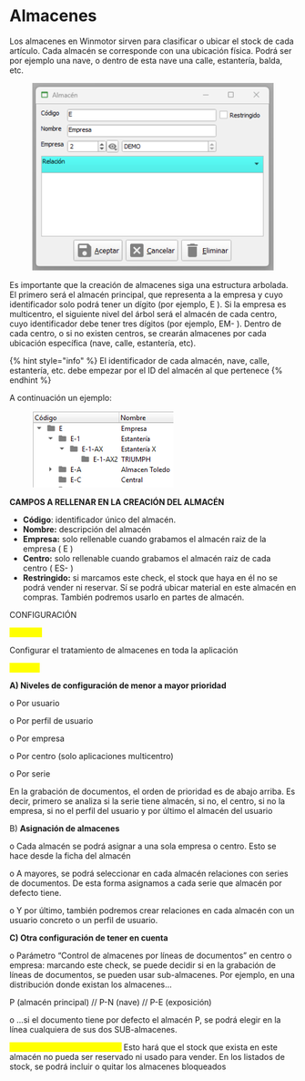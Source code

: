 # Almacenes

Los almacenes en Winmotor sirven para clasificar o ubicar el stock de cada artículo. Cada almacén se corresponde con una ubicación física. Podrá ser por ejemplo una nave, o dentro de esta nave una calle, estantería, balda, etc.

<figure><img src="../../.gitbook/assets/image.png" alt=""><figcaption></figcaption></figure>

Es importante que la creación de almacenes siga una estructura arbolada. El primero será el almacén principal, que representa a la empresa y cuyo identificador solo podrá tener un dígito (por ejemplo, E ). Si la empresa es multicentro, el siguiente nivel del árbol será el almacén de cada centro, cuyo identificador debe tener tres dígitos (por ejemplo, EM- ). Dentro de cada centro, o si no existen centros, se crearán almacenes por cada ubicación específica (nave, calle, estantería, etc).

{% hint style="info" %}
El identificador de cada almacén, nave, calle, estantería, etc. debe empezar por el ID del almacén al que pertenece
{% endhint %}

A continuación un ejemplo:

<figure><img src="../../.gitbook/assets/image (1).png" alt=""><figcaption></figcaption></figure>

**CAMPOS A RELLENAR EN LA CREACIÓN DEL ALMACÉN**

* **Código**: identificador único del almacén.
* **Nombre:** descripción del almacén
* **Empresa:** solo rellenable cuando grabamos el almacén raiz de la empresa ( E )
* **Centro:** solo rellenable cuando grabamos el almacén raiz de cada centro ( ES- )
* **Restringido:** si marcamos este check, el stock que haya en él no se podrá vender ni reservar. Sí se podrá ubicar material en este almacén en compras. También podremos usarlo en partes de almacén.

CONFIGURACIÓN

<mark style="color:yellow;">**Objetivo**</mark>

Configurar el tratamiento de almacenes en toda la aplicación

<mark style="color:yellow;">**Gestión**</mark>

**A) Niveles de configuración de menor a mayor prioridad**

o Por usuario

o Por perfil de usuario

o Por empresa

o Por centro (solo aplicaciones multicentro)

o Por serie

En la grabación de documentos, el orden de prioridad es de abajo arriba. Es decir, primero se analiza si la serie tiene almacén, si no, el centro, si no la empresa, si no el perfil del usuario y por último el almacén del usuario

B) **Asignación de almacenes**

o Cada almacén se podrá asignar a una sola empresa o centro. Esto se hace desde la ficha del almacén

o A mayores, se podrá seleccionar en cada almacén relaciones con series de documentos. De esta forma asignamos a cada serie que almacén por defecto tiene.

o Y por último, también podremos crear relaciones en cada almacén con un usuario concreto o un perfil de usuario.

**C) Otra configuración de tener en cuenta**

o Parámetro “Control de almacenes por líneas de documentos” en centro o empresa: marcando este check, se puede decidir si en la grabación de líneas de documentos, se pueden usar sub-almacenes. Por ejemplo, en una distribución donde existan los almacenes…

P (almacén principal) // P-N (nave) // P-E (exposición)

o …si el documento tiene por defecto el almacén P, se podrá elegir en la línea cualquiera de sus dos SUB-almacenes.

<mark style="color:yellow;">ALMACENES RESTRINGIDOS:</mark> Esto hará que el stock que exista en este almacén no pueda ser reservado ni usado para vender. En los listados de stock, se podrá incluir o quitar los almacenes bloqueados
